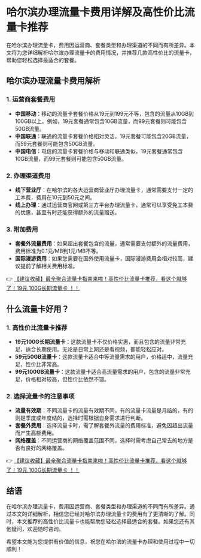 # 哈尔滨办理流量卡费用详解及高性价比流量卡推荐

在哈尔滨办理流量卡，费用因运营商、套餐类型和办理渠道的不同而有所差异。本文将为您详细解析哈尔滨办理流量卡的费用情况，并推荐几款高性价比的流量卡，帮助您轻松选择最适合的套餐。

## 哈尔滨办理流量卡费用解析

### 1. **运营商套餐费用**
   - **中国移动**：移动的流量卡套餐价格从19元到199元不等，包含的流量从10GB到100GB以上。例如，19元套餐通常包含10GB流量，而99元套餐则可能包含50GB流量。
   - **中国联通**：联通的流量卡套餐价格相对灵活，19元套餐可能包含20GB流量，而59元套餐则可能包含50GB流量。
   - **中国电信**：电信的流量卡套餐价格与移动和联通类似，19元套餐通常包含10GB流量，而99元套餐则可能包含50GB流量。

### 2. **办理渠道费用**
   - **线下营业厅**：在哈尔滨的各大运营商营业厅办理流量卡，通常需要支付一定的工本费，费用在10元到50元之间。
   - **线上办理**：通过运营商官网或第三方平台办理流量卡，通常可以享受免工本费的优惠，甚至有时还能获得额外的流量赠送。

### 3. **附加费用**
   - **套餐外流量费用**：如果超出套餐包含的流量，通常需要支付额外的流量费用，费用标准为0.1元/MB到1元/MB不等。
   - **国际漫游费用**：如果您需要在国外使用流量卡，国际漫游费用会相对较高，建议提前了解相关费用标准。

👉 [【建议收藏】最全聚合流量卡指南来啦！高性价比流量卡推荐，看这个就够了！19元 100G长期流量卡 ！！](https://bit.ly/Liuliangka)

## 什么流量卡好用？

### 1. **高性价比流量卡推荐**
   - **19元100G长期流量卡**：这款流量卡不仅价格实惠，而且包含的流量非常充足，适合长期使用。无论是日常上网还是看视频，都能轻松应对。
   - **59元50GB流量卡**：这款流量卡适合中等流量需求的用户，价格适中，流量充足，性价比非常高。
   - **99元100GB流量卡**：这款流量卡适合高流量需求的用户，包含的流量非常充足，价格相对较高，但性价比依然不错。

### 2. **选择流量卡的注意事项**
   - **流量有效期**：不同流量卡的流量有效期不同，有的流量卡流量是月结的，有的则是季度或年度结的，选择时需根据自身需求进行判断。
   - **套餐外费用**：选择流量卡时，需了解套餐外流量的费用标准，避免因超出流量而产生高额费用。
   - **网络覆盖**：不同运营商的网络覆盖范围不同，选择时需考虑自己常去的地方是否有良好的网络覆盖。

👉 [【建议收藏】最全聚合流量卡指南来啦！高性价比流量卡推荐，看这个就够了！19元 100G长期流量卡 ！！](https://bit.ly/Liuliangka)

## 结语

在哈尔滨办理流量卡，费用因运营商、套餐类型和办理渠道的不同而有所差异。通过本文的详细解析，相信您已经对哈尔滨办理流量卡的费用有了更清晰的了解。同时，本文推荐的高性价比流量卡也能帮助您轻松选择最适合的套餐。如果您还有其他疑问，欢迎随时咨询。

希望本文能为您提供有价值的信息，祝您在哈尔滨的流量卡办理和使用过程中一切顺利！